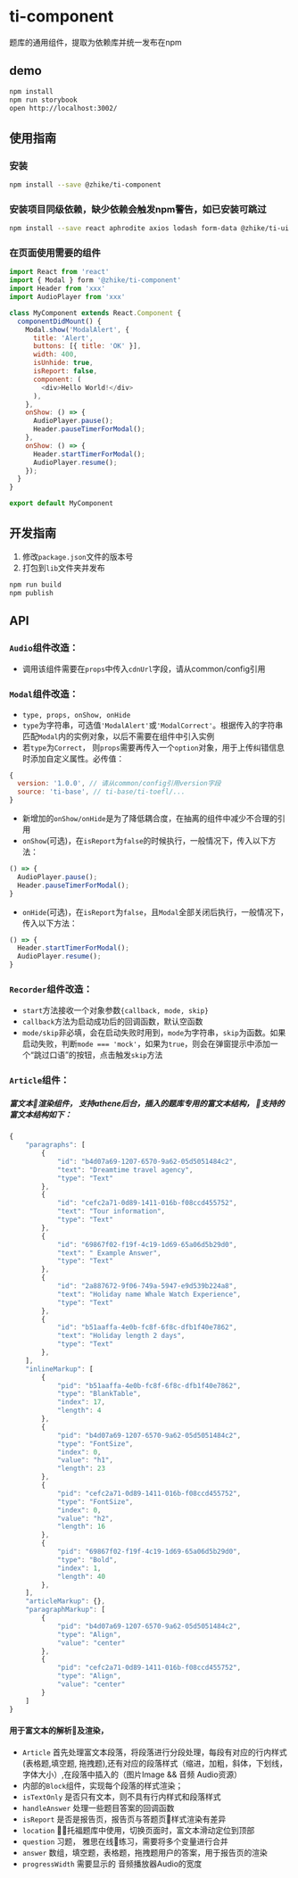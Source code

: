 # ti-component
题库的通用组件，提取为依赖库并统一发布在npm

## demo

```bash
npm install
npm run storybook
open http://localhost:3002/
```

## 使用指南

### 安装

```bash
npm install --save @zhike/ti-component
```

### 安装项目同级依赖，缺少依赖会触发npm警告，如已安装可跳过

```bash
npm install --save react aphrodite axios lodash form-data @zhike/ti-ui
```

### 在页面使用需要的组件

```javascript
import React from 'react'
import { Modal } form '@zhike/ti-component'
import Header from 'xxx'
import AudioPlayer from 'xxx'

class MyComponent extends React.Component {
  componentDidMount() {
    Modal.show('ModalAlert', {
      title: 'Alert',
      buttons: [{ title: 'OK' }],
      width: 400,
      isUnhide: true,
      isReport: false,
      component: (
        <div>Hello World!</div>
      ),
    },
    onShow: () => {
      AudioPlayer.pause();
      Header.pauseTimerForModal();
    },
    onShow: () => {
      Header.startTimerForModal();
      AudioPlayer.resume();
    });
  }
}

export default MyComponent
```

## 开发指南

1. 修改`package.json`文件的版本号
2. 打包到`lib`文件夹并发布

```bash
npm run build
npm publish
```

## API

### `Audio`组件改造：
* 调用该组件需要在`props`中传入`cdnUrl`字段，请从common/config引用

### `Modal`组件改造：
* `type, props, onShow, onHide`
* `type`为字符串，可选值`'ModalAlert'`或`'ModalCorrect'`。根据传入的字符串匹配`Modal`内的实例对象，以后不需要在组件中引入实例
* 若`type`为`Correct`， 则`props`需要再传入一个`option`对象，用于上传纠错信息时添加自定义属性。必传值：
```javascript
{
  version: '1.0.0', // 请从common/config引用version字段
  source: 'ti-base', // ti-base/ti-toefl/...
}
```
* 新增加的`onShow/onHide`是为了降低耦合度，在抽离的组件中减少不合理的引用
* `onShow`(可选)，在`isReport`为`false`的时候执行，一般情况下，传入以下方法：
```javascript
() => {
  AudioPlayer.pause();
  Header.pauseTimerForModal();
}
```
* `onHide`(可选)，在`isReport`为`false`，且`Modal`全部关闭后执行，一般情况下，传入以下方法：
```javascript
() => {
  Header.startTimerForModal();
  AudioPlayer.resume();
}
```

### `Recorder`组件改造：
* `start`方法接收一个对象参数`{callback, mode, skip}`
* `callback`方法为启动成功后的回调函数，默认空函数
* `mode/skip`非必填，会在启动失败时用到，`mode`为字符串，`skip`为函数。如果启动失败，判断`mode === 'mock'`，如果为`true`，则会在弹窗提示中添加一个“跳过口语”的按钮，点击触发`skip`方法


### `Article`组件：
##### 富文本渲染组件， 支持athene后台，插入的题库专用的富文本结构， 支持的富文本结构如下：
```javascript
{
    "paragraphs": [
        {
            "id": "b4d07a69-1207-6570-9a62-05d5051484c2",
            "text": "Dreamtime travel agency",
            "type": "Text"
        },
        {
            "id": "cefc2a71-0d89-1411-016b-f08ccd455752",
            "text": "Tour information",
            "type": "Text"
        },
        {
            "id": "69867f02-f19f-4c19-1d69-65a06d5b29d0",
            "text": " Example Answer",
            "type": "Text"
        },
        {
            "id": "2a887672-9f06-749a-5947-e9d539b224a8",
            "text": "Holiday name Whale Watch Experience",
            "type": "Text"
        },
        {
            "id": "b51aaffa-4e0b-fc8f-6f8c-dfb1f40e7862",
            "text": "Holiday length 2 days",
            "type": "Text"
        },
    ],
    "inlineMarkup": [
        {
            "pid": "b51aaffa-4e0b-fc8f-6f8c-dfb1f40e7862",
            "type": "BlankTable",
            "index": 17,
            "length": 4
        },
        {
            "pid": "b4d07a69-1207-6570-9a62-05d5051484c2",
            "type": "FontSize",
            "index": 0,
            "value": "h1",
            "length": 23
        },
        {
            "pid": "cefc2a71-0d89-1411-016b-f08ccd455752",
            "type": "FontSize",
            "index": 0,
            "value": "h2",
            "length": 16
        },
        {
            "pid": "69867f02-f19f-4c19-1d69-65a06d5b29d0",
            "type": "Bold",
            "index": 1,
            "length": 40
        },
    ],
    "articleMarkup": {},
    "paragraphMarkup": [
        {
            "pid": "b4d07a69-1207-6570-9a62-05d5051484c2",
            "type": "Align",
            "value": "center"
        },
        {
            "pid": "cefc2a71-0d89-1411-016b-f08ccd455752",
            "type": "Align",
            "value": "center"
        }
    ]
}


```
#### 用于富文本的解析及渲染，
* `Article` 首先处理富文本段落，将段落进行分段处理，每段有对应的行内样式(表格题,填空题, 拖拽题),还有对应的段落样式（缩进，加粗，斜体，下划线， 字体大小）,在段落中插入的（图片Image && 音频 Audio资源）
* 内部的`Block`组件，实现每个段落的样式渲染；
* `isTextOnly` 是否只有文本，则不具有行内样式和段落样式
* `handleAnswer` 处理一些题目答案的回调函数
* `isReport` 是否是报告页，报告页与答题页样式渲染有差异
* `location` 托福题库中使用，切换页面时，富文本滑动定位到顶部
* `question` 习题， 雅思在线练习，需要将多个变量进行合并
* `answer` 数组，填空题，表格题，拖拽题用户的答案，用于报告页的渲染
* `progressWidth` 需要显示的 音频播放器Audio的宽度

